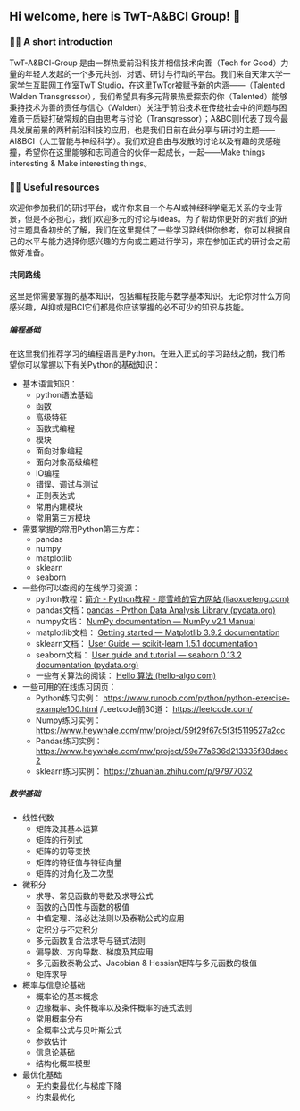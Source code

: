 ## Hi welcome, here is TwT-A&BCI Group! 👋

### 🙋‍♀️ A short introduction

TwT-A&BCI-Group 是由一群热爱前沿科技并相信技术向善（Tech for Good）力量的年轻人发起的一个多元共创、对话、研讨与行动的平台。我们来自天津大学一家学生互联网工作室TwT Studio，在这里TwTor被赋予新的内涵——（Talented Walden Transgressor），我们希望具有多元背景热爱探索的你（Talented）能够秉持技术为善的责任与信心（Walden）关注于前沿技术在传统社会中的问题与困难勇于质疑打破常规的自由思考与讨论（Transgressor）；A&BC则I代表了现今最具发展前景的两种前沿科技的应用，也是我们目前在此分享与研讨的主题——AI&BCI（人工智能与神经科学）。我们欢迎自由与发散的讨论以及有趣的灵感碰撞，希望你在这里能够和志同道合的伙伴一起成长，一起——Make things interesting & Make interesting things。 

### 👩‍💻 Useful resources

欢迎你参加我们的研讨平台，或许你来自一个与AI或神经科学毫无关系的专业背景，但是不必担心，我们欢迎多元的讨论与ideas。为了帮助你更好的对我们的研讨主题具备初步的了解，我们在这里提供了一些学习路线供你参考，你可以根据自己的水平与能力选择你感兴趣的方向或主题进行学习，来在参加正式的研讨会之前做好准备。

#### 共同路线

这里是你需要掌握的基本知识，包括编程技能与数学基本知识。无论你对什么方向感兴趣，AI抑或是BCI它们都是你应该掌握的必不可少的知识与技能。

##### 编程基础

在这里我们推荐学习的编程语言是Python。在进入正式的学习路线之前，我们希望你可以掌握以下有关Python的基础知识：
- 基本语言知识：
  - python语法基础
  - 函数
  - 高级特征
  - 函数式编程
  - 模块
  - 面向对象编程
  - 面向对象高级编程
  - IO编程
  - 错误、调试与测试
  - 正则表达式
  - 常用内建模块
  - 常用第三方模块
- 需要掌握的常用Python第三方库：
  - pandas
  - numpy
  - matplotlib
  - sklearn
  - seaborn
- 一些你可以查阅的在线学习资源：
  - python教程：[简介 - Python教程 - 廖雪峰的官方网站 (liaoxuefeng.com)](https://liaoxuefeng.com/books/python/introduction/index.html)
  - pandas文档：[pandas - Python Data Analysis Library (pydata.org)](https://pandas.pydata.org/getting_started.html)
  - numpy文档： [NumPy documentation — NumPy v2.1 Manual](https://numpy.org/doc/stable/)
  - matplotlib文档： [Getting started — Matplotlib 3.9.2 documentation](https://matplotlib.org/stable/users/getting_started/)
  - sklearn文档： [User Guide — scikit-learn 1.5.1 documentation](https://scikit-learn.org/stable/user_guide.html)
  - seaborn文档： [User guide and tutorial — seaborn 0.13.2 documentation (pydata.org)](https://seaborn.pydata.org/tutorial.html)
  - 一些有关算法的阅读： [Hello 算法 (hello-algo.com)](https://www.hello-algo.com/chapter_hello_algo/)
- 一些可用的在线练习网页：
  - Python练习实例： https://www.runoob.com/python/python-exercise-example100.html /Leetcode前30道： https://leetcode.com/ 
  - Numpy练习实例： https://www.heywhale.com/mw/project/59f29f67c5f3f5119527a2cc 
  - Pandas练习实例： https://www.heywhale.com/mw/project/59e77a636d213335f38daec2 
  - sklearn练习实例： https://zhuanlan.zhihu.com/p/97977032

##### 数学基础
- 线性代数
  - 矩阵及其基本运算
  - 矩阵的行列式
  - 矩阵的初等变换
  - 矩阵的特征值与特征向量
  - 矩阵的对角化及二次型
- 微积分
  - 求导、常见函数的导数及求导公式
  - 函数的凸凹性与函数的极值
  - 中值定理、洛必达法则以及泰勒公式的应用
  - 定积分与不定积分
  - 多元函数复合法求导与链式法则
  - 偏导数、方向导数、梯度及其应用
  - 多元函数泰勒公式、Jacobian & Hessian矩阵与多元函数的极值
  - 矩阵求导
- 概率与信息论基础
  - 概率论的基本概念
  - 边缘概率、条件概率以及条件概率的链式法则
  - 常用概率分布
  - 全概率公式与贝叶斯公式
  - 参数估计
  - 信息论基础
  - 结构化概率模型
- 最优化基础
  - 无约束最优化与梯度下降
  - 约束最优化
 
<!--

**Here are some ideas to get you started:**

🙋‍♀️ A short introduction - what is your organization all about?
🌈 Contribution guidelines - how can the community get involved?
👩‍💻 Useful resources - where can the community find your docs? Is there anything else the community should know?
🍿 Fun facts - what does your team eat for breakfast?
🧙 Remember, you can do mighty things with the power of [Markdown](https://docs.github.com/github/writing-on-github/getting-started-with-writing-and-formatting-on-github/basic-writing-and-formatting-syntax)
-->
